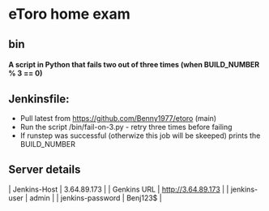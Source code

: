 # eToro home exam

## bin
#### A script in Python that fails two out of three times (when BUILD_NUMBER % 3 == 0)


## Jenkinsfile:

- Pull latest from https://github.com/Benny1977/etoro (main)
- Run the script /bin/fail-on-3.py - retry three times before failing
- If runstep was successful (otherwize this job will be skeeped) prints the BUILD_NUMBER


## Server details

| Jenkins-Host | 3.64.89.173 |
| Genkins URL | http://3.64.89.173 |
| jenkins-user | admin |
| jenkins-password | Benj123$ |

